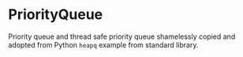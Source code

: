 # PriorityQueue

Priority queue and thread safe priority queue shamelessly copied and adopted from Python `heapq` example from standard library.

